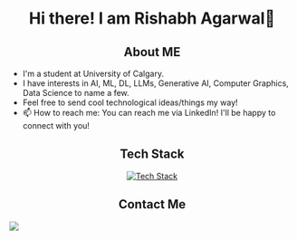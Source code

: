 <h1 style="text-align: center;">Hi there! I am Rishabh Agarwal👋</h1>

<h2 style="text-align: center;"> About ME </h2>

* I'm a student at University of Calgary.
* I have interests in AI, ML, DL, LLMs, Generative AI, Computer Graphics, Data Science to name a few.
* Feel free to send cool technological ideas/things my way!
* 📫 How to reach me: You can reach me via LinkedIn! I'll be happy to connect with you!

<h2 style="text-align: center;"> Tech Stack </h2>
<p align="center">
  <a href="https://skillicons.dev">
    <img src="https://skillicons.dev/icons?i=py,pytorch,flask,c,cpp,java,dart,flutter,firebase,r,matlab,mysql,latex,html,css,git"  alt="Tech Stack" />
  </a>
</p>

<h2 style="text-align: center;"> Contact Me </h2>
<a href="https://www.linkedin.com/in/rishabh-agarwal-33895b245/" target="_blank">
   <img src="https://img.shields.io/badge/LinkedIn-0077B5?style=for-the-badge&logo=linkedin&logoColor=0e76a8&color=black">
</a>


<!--
**GodRishUniverse/GodRishUniverse** is a ✨ _special_ ✨ repository because its `README.md` (this file) appears on your GitHub profile.

Here are some ideas to get you started:

- 🔭 I’m currently working on ...
- 🌱 I’m currently learning ...
- 👯 I’m looking to collaborate on ...
- 🤔 I’m looking for help with ...
- 💬 Ask me about ...
- 📫 How to reach me: ...
- 😄 Pronouns: ...
- ⚡ Fun fact: ...
-->
